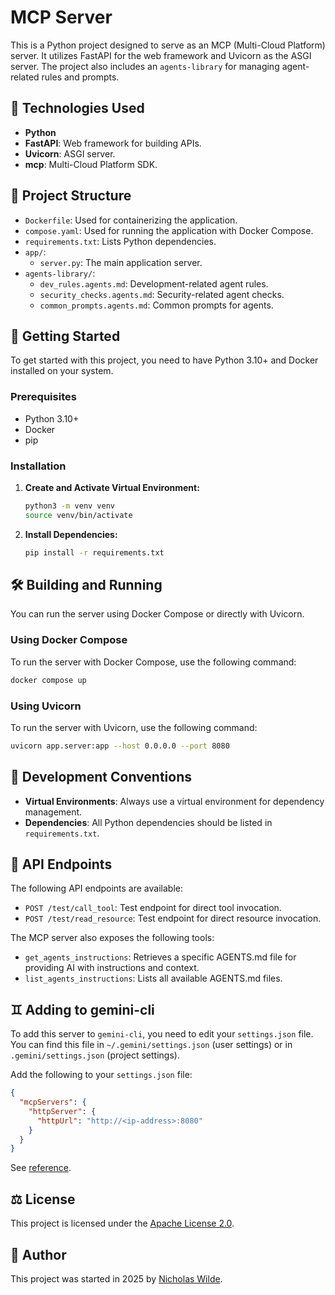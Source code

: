 # MCP Server

This is a Python project designed to serve as an MCP (Multi-Cloud Platform) server. It utilizes FastAPI for the web framework and Uvicorn as the ASGI server. The project also includes an `agents-library` for managing agent-related rules and prompts.

## :rocket: Technologies Used

*   **Python**
*   **FastAPI**: Web framework for building APIs.
*   **Uvicorn**: ASGI server.
*   **mcp**: Multi-Cloud Platform SDK.

## :open_file_folder: Project Structure

*   `Dockerfile`: Used for containerizing the application.
*   `compose.yaml`: Used for running the application with Docker Compose.
*   `requirements.txt`: Lists Python dependencies.
*   `app/`:
    *   `server.py`: The main application server.
*   `agents-library/`:
    *   `dev_rules.agents.md`: Development-related agent rules.
    *   `security_checks.agents.md`: Security-related agent checks.
    *   `common_prompts.agents.md`: Common prompts for agents.

## :checkered_flag: Getting Started

To get started with this project, you need to have Python 3.10+ and Docker installed on your system.

### Prerequisites

*   Python 3.10+
*   Docker
*   pip

### Installation

1.  **Create and Activate Virtual Environment:**
    ```bash
    python3 -m venv venv
    source venv/bin/activate
    ```

2.  **Install Dependencies:**
    ```bash
    pip install -r requirements.txt
    ```

## :hammer_and_wrench: Building and Running

You can run the server using Docker Compose or directly with Uvicorn.

### Using Docker Compose

To run the server with Docker Compose, use the following command:

```bash
docker compose up
```

### Using Uvicorn

To run the server with Uvicorn, use the following command:

```bash
uvicorn app.server:app --host 0.0.0.0 --port 8080
```

## :scroll: Development Conventions

*   **Virtual Environments**: Always use a virtual environment for dependency management.
*   **Dependencies**: All Python dependencies should be listed in `requirements.txt`.

## :electric_plug: API Endpoints

The following API endpoints are available:

*   `POST /test/call_tool`: Test endpoint for direct tool invocation.
*   `POST /test/read_resource`: Test endpoint for direct resource invocation.

The MCP server also exposes the following tools:

*   `get_agents_instructions`: Retrieves a specific AGENTS.md file for providing AI with instructions and context.
*   `list_agents_instructions`: Lists all available AGENTS.md files.

## :gemini: Adding to gemini-cli

To add this server to `gemini-cli`, you need to edit your `settings.json` file. You can find this file in `~/.gemini/settings.json` (user settings) or in `.gemini/settings.json` (project settings).

Add the following to your `settings.json` file:

```json
{
  "mcpServers": {
    "httpServer": {
      "httpUrl": "http://<ip-address>:8080"
    }
  }
}
```

See [reference][1].

## :balance_scale: License

This project is licensed under the [Apache License 2.0](./LICENSE).

## :pencil: Author

This project was started in 2025 by [Nicholas Wilde](https://github.com/nicholaswilde/).

[1]: <https://github.com/google-gemini/gemini-cli/blob/main/docs/tools/mcp-server.md>
